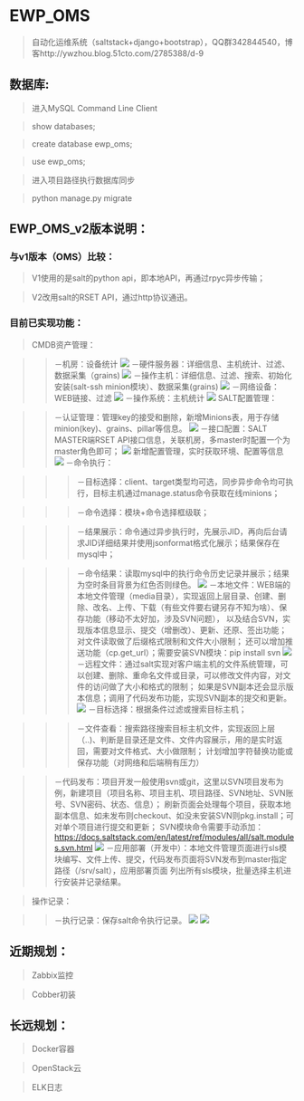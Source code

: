 # EWP_OMS
>自动化运维系统（saltstack+django+bootstrap），QQ群342844540，博客http://ywzhou.blog.51cto.com/2785388/d-9

## 数据库:

>进入MySQL Command Line Client

>show databases;

>create database ewp_oms;

>use ewp_oms;

>进入项目路径执行数据库同步

>python manage.py migrate

## EWP_OMS_v2版本说明：

### 与v1版本（OMS）比较：
>V1使用的是salt的python api，即本地API，再通过rpyc异步传输；

>V2改用salt的RSET API，通过http协议通迅。

###  目前已实现功能：
>CMDB资产管理：

>>－机房：设备统计
![](https://github.com/ywzhou123/EWP_OMS/tree/master/static/screen/idc.png?raw=true)
>>－硬件服务器：详细信息、主机统计、过滤、数据采集（grains)
![](https://github.com/ywzhou123/EWP_OMS/tree/master/static/screen/server.png?raw=true)
>>－操作主机：详细信息、过滤、搜索、初始化安装(salt-ssh minion模块）、数据采集(grains)
![](https://github.com/ywzhou123/EWP_OMS/tree/master/static/screen/host.png?raw=true)
>>－网络设备：WEB链接、过滤
![](https://github.com/ywzhou123/EWP_OMS/tree/master/static/screen/net.png?raw=true)
>>－操作系统：主机统计
![](https://github.com/ywzhou123/EWP_OMS/tree/master/static/screen/system.png?raw=true)
>SALT配置管理：

>>－认证管理：管理key的接受和删除，新增Minions表，用于存储minion(key)、grains、pillar等信息。
![](https://github.com/ywzhou123/EWP_OMS/tree/master/static/screen/key.png?raw=true)
>>－接口配置：SALT MASTER端RSET API接口信息，关联机房，多master时配置一个为master角色即可；
![](https://github.com/ywzhou123/EWP_OMS/tree/master/static/screen/saltserver.png?raw=true)
        新增配置管理，实时获取环境、配置等信息
![](https://github.com/ywzhou123/EWP_OMS/tree/master/static/screen/config.png?raw=true)
>>－命令执行：

>>>－目标选择：client、target类型均可选，同步异步命令均可执行，目标主机通过manage.status命令获取在线minions；

>>>－命令选择：模块+命令选择框级联；

>>>－结果展示：命令通过异步执行时，先展示JID，再向后台请求JID详细结果并使用jsonformat格式化展示；结果保存在mysql中；

>>>－命令结果：读取mysql中的执行命令历史记录并展示；结果为空时条目背景为红色否则绿色。
![](https://github.com/ywzhou123/EWP_OMS/tree/master/static/screen/execute.png?raw=true)
>>－本地文件：WEB端的本地文件管理（media目录），实现返回上层目录、创建、删除、改名、上传、下载（有些文件要右键另存不知为啥）、保存功能（移动不太好加，涉及SVN问题），
                   以及结合SVN，实现版本信息显示、提交（增删改）、更新、还原、签出功能；对文件读取做了后缀格式限制和文件大小限制；
                   还可以增加推送功能（cp.get_url）；需要安装SVN模块：pip install svn
![](https://github.com/ywzhou123/EWP_OMS/tree/master/static/screen/localfile.png?raw=true)
>>－远程文件：通过salt实现对客户端主机的文件系统管理，可以创建、删除、重命名文件或目录，可以修改文件内容，对文件的访问做了大小和格式的限制；
              如果是SVN副本还会显示版本信息；调用了代码发布功能，实现SVN副本的提交和更新。
![](https://github.com/ywzhou123/EWP_OMS/tree/master/static/screen/remotefile.png?raw=true)
>>>－目标选择：根据条件过滤或搜索目标主机；

>>>－文件查看：搜索路径搜索目标主机文件，实现返回上层（..)、判断是目录还是文件、文件内容展示，用的是实时返回，需要对文件格式、大小做限制；
                    计划增加字符替换功能或保存功能（对网络和后端稍有压力）

>>－代码发布：项目开发一般使用svn或git，这里以SVN项目发布为例，新建项目（项目名称、项目主机、项目路径、SVN地址、SVN账号、SVN密码、状态、信息）；
              刷新页面会处理每个项目，获取本地副本信息、如未发布则checkout、如没未安装SVN则pkg.install；可对单个项目进行提交和更新；
              SVN模块命令需要手动添加：https://docs.saltstack.com/en/latest/ref/modules/all/salt.modules.svn.html
![](https://github.com/ywzhou123/EWP_OMS/tree/master/static/screen/deploy.png?raw=true)
>>－应用部署（开发中）：本地文件管理页面进行sls模块编写、文件上传、提交，代码发布页面将SVN发布到master指定路径（/srv/salt），应用部署页面
                        列出所有sls模块，批量选择主机进行安装并记录结果。

>操作记录：

>>－执行记录：保存salt命令执行记录。
![](https://github.com/ywzhou123/EWP_OMS/tree/master/static/screen/result.png?raw=true)
![](https://github.com/ywzhou123/EWP_OMS/tree/master/static/screen/resultinfo.png?raw=true)
## 近期规划：

>Zabbix监控

>Cobber初装



## 长远规划：

>Docker容器

>OpenStack云

>ELK日志